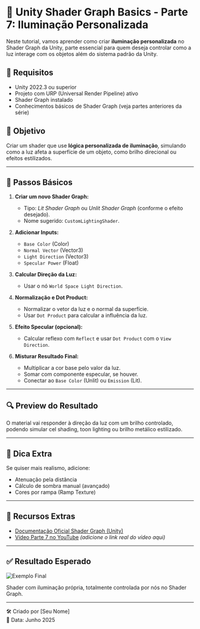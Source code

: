 # 🎨 Unity Shader Graph Basics - Parte 7: Iluminação Personalizada

Neste tutorial, vamos aprender como criar **iluminação personalizada** no Shader Graph da Unity, parte essencial para quem deseja controlar como a luz interage com os objetos além do sistema padrão da Unity.

## 📌 Requisitos

- Unity 2022.3 ou superior  
- Projeto com URP (Universal Render Pipeline) ativo  
- Shader Graph instalado  
- Conhecimentos básicos de Shader Graph (veja partes anteriores da série)

## 🎯 Objetivo

Criar um shader que use **lógica personalizada de iluminação**, simulando como a luz afeta a superfície de um objeto, como brilho direcional ou efeitos estilizados.

---

## 🚧 Passos Básicos

1. **Criar um novo Shader Graph:**
   - Tipo: *Lit Shader Graph* ou *Unlit Shader Graph* (conforme o efeito desejado).
   - Nome sugerido: `CustomLightingShader`.

2. **Adicionar Inputs:**
   - `Base Color` (Color)
   - `Normal Vector` (Vector3)
   - `Light Direction` (Vector3)
   - `Specular Power` (Float)

3. **Calcular Direção da Luz:**
   - Usar o nó `World Space Light Direction`.

4. **Normalização e Dot Product:**
   - Normalizar o vetor da luz e o normal da superfície.
   - Usar `Dot Product` para calcular a influência da luz.

5. **Efeito Specular (opcional):**
   - Calcular reflexo com `Reflect` e usar `Dot Product` com o `View Direction`.

6. **Misturar Resultado Final:**
   - Multiplicar a cor base pelo valor da luz.
   - Somar com componente especular, se houver.
   - Conectar ao `Base Color` (Unlit) ou `Emission` (Lit).

---

## 🔍 Preview do Resultado

O material vai responder à direção da luz com um brilho controlado, podendo simular cel shading, toon lighting ou brilho metálico estilizado.

---

## 🧪 Dica Extra

Se quiser mais realismo, adicione:
- Atenuação pela distância
- Cálculo de sombra manual (avançado)
- Cores por rampa (Ramp Texture)

---

## 📁 Recursos Extras

- [Documentação Oficial Shader Graph (Unity)](https://docs.unity3d.com/Packages/com.unity.shadergraph@latest/)
- [Vídeo Parte 7 no YouTube](#) *(adicione o link real do vídeo aqui)*

---

## ✅ Resultado Esperado

![Exemplo Final](./screenshot.png)

Shader com iluminação própria, totalmente controlada por nós no Shader Graph.

---

🛠️ Criado por [Seu Nome]  
📅 Data: Junho 2025

